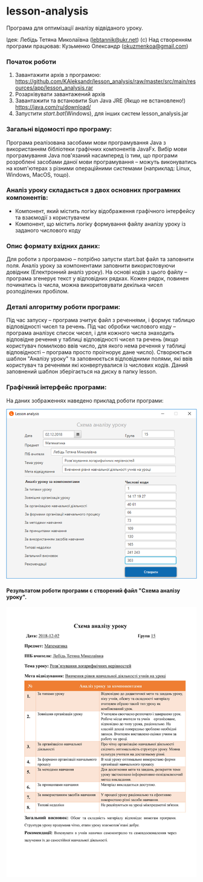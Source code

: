 # lesson-analysis
Програма для оптимізації аналізу відвіданого уроку.

Ідея: Лебідь Тетяна Миколаївна (lebtannik@ukr.net)
(c) Над створенням програми працював: Кузьменко Олександр (okuzmenkoa@gmail.com)

### Початок роботи ###
1. Завантажити архів з програмою: https://github.com/KAleksandr/lesson_analysis/raw/master/src/main/resources/app/lesson_analysis.rar
2. Розархівувати завантажений архів
3. Завантажити та встановити Sun Java JRE (Якщо не встановлено!) https://java.com/ru/download/ 
3. Запустити *start.bat*(Windows), для інших систем lesson_analysis.jar

### Загальні відомості про програму: ###
Програма реалізована засобами мови програмування Java з використанням бібліотеки графічних компонентів JavaFx. Вибір мови програмування Java пов'язаний насамперед із тим, що програми розроблені засобами даної мови програмування – можуть виконуватись на комп'ютерах з різними операційними системами (наприклад: Linux, Windows, MacOS, тощо).

### Аналіз уроку складається з двох основних програмних компонентів: ###
- Компонент, який містить логіку відображення графічного інтерфейсу та взаємодії з користувачем
- Компонент, що містить логіку формування файлу аналізу уроку із заданого числового коду

### Опис формату вхідних даних: ###
Для роботи з програмою – потрібно запусти start.bat файл та заповнити поля. Аналіз уроку за компонентами заповнити використовуючи довідник (Електронний аналіз уроку). На основі кодів з цього файлу – програма згенерує текст у відповідних рядках. Кожен рядок, повинен починатись із числа, можна викоритовувати декілька чисел розподілених пробілом. 

### Деталі алгоритму роботи програми: ###
Під час запуску – програма зчитує файл з реченнями, і формує таблицю відповідності чисел та речень. Під час обробки числового коду – програма аналізує список чисел, і для кожного числа знаходить відповідне речення у таблиці відповідності чисел та речень (якщо користувач помилково ввів число, для якого нема речення у таблиці відповідності – програма просто проігнорує дане число). Створюється шаблон "Аналізу уроку" та заповнюється відповідними полями, які ввів користувач та реченями які конвертувалися із числових кодів. Даний заповнений шаблон зберігається на диску в папку lesson.


### Графічний інтерфейс програми: ###
На даних зображеннях наведено приклад роботи програми:

![Screenshot](https://raw.githubusercontent.com/KAleksandr/lesson_analysis/master/src/main/resources/images/lesson_analysis.png)

#### Результатом роботи програми є створений файл "Схема аналізу уроку".

![Screenshot](https://raw.githubusercontent.com/KAleksandr/lesson_analysis/master/src/main/resources/images/analysisLesson.jpg)

